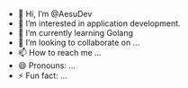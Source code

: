 - 👋 Hi, I’m @AesuDev
- 👀 I’m interested in application development.
- 🌱 I’m currently learning Golang
- 💞️ I’m looking to collaborate on ...
- 📫 How to reach me ...
- 😄 Pronouns: ...
- ⚡ Fun fact: ...

<!---
AesuDev/AesuDev is a ✨ special ✨ repository because its `README.md` (this file) appears on your GitHub profile.
You can click the Preview link to take a look at your changes.
--->
